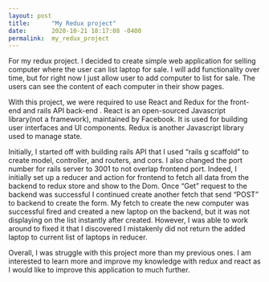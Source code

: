 ```yaml
---
layout: post
title:      "My Redux project"
date:       2020-10-21 18:17:08 -0400
permalink:  my_redux_project
---
```



For my redux project. I decided to create simple web application for selling computer where the user can list laptop for sale.  I will add functionality over time, but for right now I just allow user to add computer to list for sale. The users can see the content of each computer in their show pages. 

With this project, we were required to use React and Redux for the front-end and rails API back-end . React is an open-sourced Javascript library(not a framework), maintained by Facebook. It is used for building user interfaces and UI components. Redux is another Javascript library used to manage state. 

Initially, I started off with building rails API that I used “rails g scaffold” to create model, controller, and routers, and cors. I also changed the port number for rails server to 3001 to not overlap frontend port. Indeed, I initially set up a reducer and action for frontend to fetch all data from the backend to redux store and show to the Dom. Once “Get” request to the backend was successful I continued create another fetch that send “POST” to backend to create the form. My fetch to create the new computer was successful fired and created a new laptop on the backend, but it was not displaying on the list instantly after created. However, I was able to work around to fixed it that I discovered I mistakenly did not return the added laptop to current list of laptops in reducer.
	
Overall, I was struggle with this project more than my previous ones. I am interested to learn more and improve my knowledge with redux and react as I would like to improve this application to much further. 



